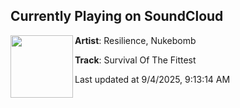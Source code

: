 ## Currently Playing on SoundCloud

[<img align="left" width="100" src="https://i1.sndcdn.com/artworks-QpG4Ezi3tTDNdVYE-R3laug-t500x500.png">](https://soundcloud.com/scantraxx/survival-of-the-fittest)

**Artist**: Resilience, Nukebomb 

**Track**: Survival Of The Fittest

Last updated at 9/4/2025, 9:13:14 AM
